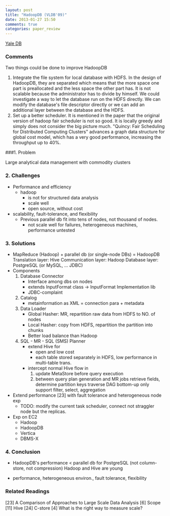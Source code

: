 ```yaml
---
layout: post
title: "HadoopDB (VLDB'09)"
date: 2013-01-27 15:50
comments: true
categories: paper_review
---
```


[Yale DB](http://db.cs.yale.edu/hadoopdb/hadoopdb.html)

### Comments

Two things could be done to improve HadoopDB

1. Integrate the file system for local database with HDFS. In the design of HadoopDB, they are separated which means that the more space one part is preallocated and the less space the other part has. It is not scalable because the administrator has to divide by himself. We could investigate a way to let the database run on the HDFS directly. We can modify the database's file descriptor directly or we can add an additional layer between the database and the HDFS.
2. Set up a better scheduler. It is mentioned in the paper that the original version of hadoop fair scheduler is not so good. It is locally greedy and simply does not consider the big picture much. "Quincy: Fair Scheduling for Distributed Computing Clusters" advances a graph data structure for global cost model, which has a very good performance, increasing the throughput up to 40%.

###1. Problem

Large analytical data management with commodity clusters

### 2. Challenges

- Performance and efficiency
	- hadoop 
		- is not for structured data analysis
    	- scale well
    	- open source, without cost
- scalability, fault-tolerance, and flexibility
	- Previous parallel db fit into tens of nodes, not thousand of nodes.
		- not scale well for failures, heterogeneous machines, performance untested
		
### 3. Solutions

- MapReduce (Hadoop) + parallel db (or single-node DBs) = HadoopDB
	Translation layer: Hive 
	Communication layer: Hadoop
	Database layer: PostgreSQL (or MySQL, ... JDBC)
- Components
	1. Database Connector
		- Interface among dbs on nodes
		- extends InputFormat class -> InputFormat Implementation lib
		- JDBC-complaint
	2. Catalog
		- metainformation as XML = connection para + metadata
	3. Data Loader
		- Global Hasher: MR, repartition raw data from HDFS to NO. of nodes
		- Local Hasher: copy from HDFS, repartition the partition into chunks
		- Better load balance than Hadoop
    4. SQL - MR - SQL (SMS) Planner
		- extend Hive for
        	+ open and low cost
        	- each table stored separately in HDFS, low performance in multi-table trans. 
		- intercept normal Hive flow in
        	1. update MetaStore before query execution
        	2. between query plan generation and MR jobs
            	retrieve fields, determine partition keys
            	traverse DAG bottom-up
			only support filter, select, aggregation
- Extend performance [23] with fault tolerance and heterogeneous node exp
	- TODO: modify the current task scheduler, connect not straggler node but the replicas.
- Exp on EC2
	- Hadoop
    - HadoopDB
    - Vertica
    - DBMS-X

### 4. Conclusion

- HadoopDB's performance < parallel db for
	PostgreSQL (not column-store, not compression)
	Hadoop and Hive are young
+ performance, heterogeneous environ., fault tolerance, flexibility

### Related Readings

[23] A Comparison of Approaches to Large Scale Data Analysis
[6] Scope [11] Hive [24] C-store [4] What is the right way to measure scale?